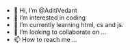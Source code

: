 - 👋 Hi, I’m @AditiVedant
- 👀 I’m interested in coding
- 🌱 I’m currently learning html, cs and js.
- 💞️ I’m looking to collaborate on ...
- 📫 How to reach me ...

<!---
AditiVedant/AditiVedant is a ✨ special ✨ repository because its `README.md` (this file) appears on your GitHub profile.
You can click the Preview link to take a look at your changes.
--->
